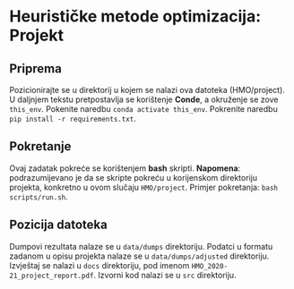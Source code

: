 # Heurističke metode optimizacija: Projekt

## Priprema

Pozicionirajte se u direktorij u kojem se nalazi ova datoteka (HMO/project). U daljnjem tekstu pretpostavlja se korištenje **Conde**, a okruženje se zove `this_env`. Pokenite naredbu `conda activate this_env`. Pokrenite naredbu `pip install -r requirements.txt`.

## Pokretanje

Ovaj zadatak pokreće se korištenjem **bash** skripti. **Napomena**: podrazumijevano je da se skripte pokreću u korijenskom direktoriju projekta, konkretno u ovom slučaju `HMO/project`. Primjer pokretanja: `bash scripts/run.sh`.

## Pozicija datoteka

Dumpovi rezultata nalaze se u `data/dumps` direktoriju. Podatci u formatu zadanom u opisu projekta nalaze se u `data/dumps/adjusted` direktoriju. Izvještaj se nalazi u `docs` direktoriju, pod imenom `HMO_2020-21_project_report.pdf`. Izvorni kod nalazi se u `src` direktoriju.
